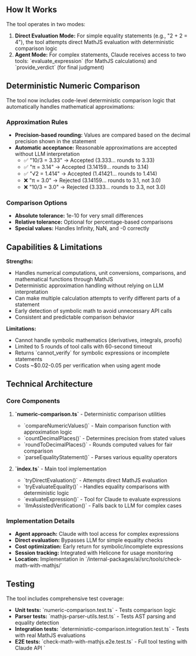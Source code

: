 ## How It Works

The tool operates in two modes:

1. **Direct Evaluation Mode:** For simple equality statements (e.g., "2 + 2 = 4"), the tool attempts direct MathJS evaluation with deterministic comparison logic
2. **Agent Mode:** For complex statements, Claude receives access to two tools: \`evaluate_expression\` (for MathJS calculations) and \`provide_verdict\` (for final judgment)

## Deterministic Numeric Comparison

The tool now includes code-level deterministic comparison logic that automatically handles mathematical approximations:

### Approximation Rules

- **Precision-based rounding:** Values are compared based on the decimal precision shown in the statement
- **Automatic acceptance:** Reasonable approximations are accepted without LLM interpretation
  - ✅ "10/3 = 3.33" → Accepted (3.333... rounds to 3.33)
  - ✅ "π = 3.14" → Accepted (3.14159... rounds to 3.14)
  - ✅ "√2 = 1.414" → Accepted (1.41421... rounds to 1.414)
  - ❌ "π = 3.0" → Rejected (3.14159... rounds to 3.1, not 3.0)
  - ❌ "10/3 = 3.0" → Rejected (3.333... rounds to 3.3, not 3.0)

### Comparison Options

- **Absolute tolerance:** 1e-10 for very small differences
- **Relative tolerance:** Optional for percentage-based comparisons
- **Special values:** Handles Infinity, NaN, and -0 correctly

## Capabilities & Limitations

**Strengths:**

- Handles numerical computations, unit conversions, comparisons, and mathematical functions through MathJS
- Deterministic approximation handling without relying on LLM interpretation
- Can make multiple calculation attempts to verify different parts of a statement
- Early detection of symbolic math to avoid unnecessary API calls
- Consistent and predictable comparison behavior

**Limitations:**

- Cannot handle symbolic mathematics (derivatives, integrals, proofs)
- Limited to 5 rounds of tool calls with 60-second timeout
- Returns \`cannot_verify\` for symbolic expressions or incomplete statements
- Costs ~$0.02-0.05 per verification when using agent mode

## Technical Architecture

### Core Components

1. **\`numeric-comparison.ts\`** - Deterministic comparison utilities
   - \`compareNumericValues()\` - Main comparison function with approximation logic
   - \`countDecimalPlaces()\` - Determines precision from stated values
   - \`roundToDecimalPlaces()\` - Rounds computed values for fair comparison
   - \`parseEqualityStatement()\` - Parses various equality operators

2. **\`index.ts\`** - Main tool implementation
   - \`tryDirectEvaluation()\` - Attempts direct MathJS evaluation
   - \`tryEvaluateEquality()\` - Handles equality comparisons with deterministic logic
   - \`evaluateExpression()\` - Tool for Claude to evaluate expressions
   - \`llmAssistedVerification()\` - Falls back to LLM for complex cases

### Implementation Details

- **Agent approach:** Claude with tool access for complex expressions
- **Direct evaluation:** Bypasses LLM for simple equality checks
- **Cost optimization:** Early return for symbolic/incomplete expressions
- **Session tracking:** Integrated with Helicone for usage monitoring
- **Location:** Implementation in \`/internal-packages/ai/src/tools/check-math-with-mathjs/\`

## Testing

The tool includes comprehensive test coverage:

- **Unit tests:** \`numeric-comparison.test.ts\` - Tests comparison logic
- **Parser tests:** \`mathjs-parser-utils.test.ts\` - Tests AST parsing and equality detection
- **Integration tests:** \`deterministic-comparison.integration.test.ts\` - Tests with real MathJS evaluations
- **E2E tests:** \`check-math-with-mathjs.e2e.test.ts\` - Full tool testing with Claude API
  `
